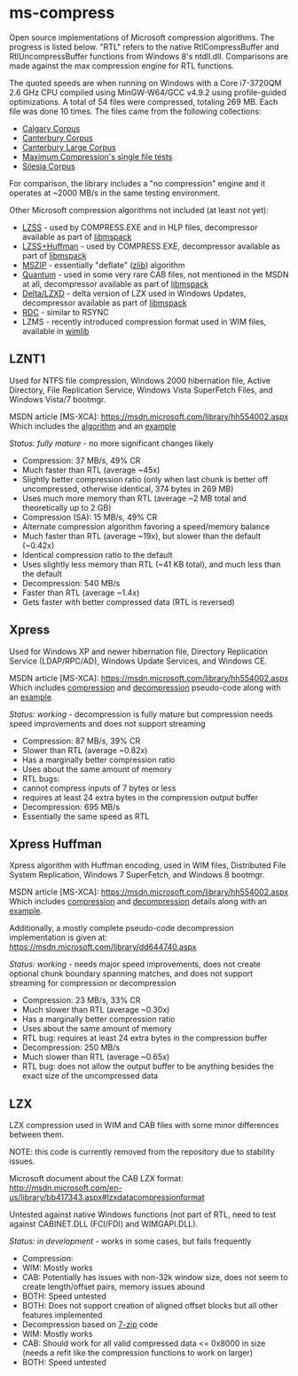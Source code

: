 ms-compress
===========
Open source implementations of Microsoft compression algorithms. The progress is listed below.
"RTL" refers to the native RtlCompressBuffer and RtlUncompressBuffer functions from Windows 8's
ntdll.dll. Comparisons are made against the max compression engine for RTL functions.

The quoted speeds are when running on Windows with a Core i7-3720QM 2.6 GHz CPU compiled using
MinGW-W64/GCC v4.9.2 using profile-guided optimizations. A total of 54 files were compressed,
totaling 269 MB. Each file was done 10 times. The files came from the following collections:
* [Calgary Corpus](http://corpus.canterbury.ac.nz/descriptions/#calgary)
* [Canterbury Corpus](http://corpus.canterbury.ac.nz/descriptions/#cantrbry)
* [Canterbury Large Corpus](http://corpus.canterbury.ac.nz/descriptions/#large)
* [Maximum Compression's single file tests](http://www.maximumcompression.com)
* [Silesia Corpus](http://sun.aei.polsl.pl/~sdeor/index.php?page=silesia)

For comparison, the library includes a "no compression" engine and it operates at ~2000 MB/s in the
same testing environment.

Other Microsoft compression algorithms not included (at least not yet):
 * [LZSS](http://www.cabextract.org.uk/libmspack/doc/szdd_kwaj_format.html) - used by COMPRESS.EXE and in HLP files, decompressor available as part of [libmspack](http://sourceforge.net/p/libmspack/code/HEAD/tree/libmspack/trunk/mspack/lzxd.c)
 * [LZSS+Huffman](http://www.cabextract.org.uk/libmspack/doc/szdd_kwaj_format.html) - used by COMPRESS.EXE, decompressor available as part of [libmspack](http://sourceforge.net/p/libmspack/code/HEAD/tree/libmspack/trunk/mspack/kwajd.c)
 * [MSZIP](https://msdn.microsoft.com/library/bb417343.aspx#microsoftmszipdatacompressionformat) - essentially "deflate" ([zlib](http://zlib.net)) algorithm
 * [Quantum](http://en.wikipedia.org/wiki/Quantum_compression) - used in some very rare CAB files, not mentioned in the MSDN at all, decompressor available as part of [libmspack](http://sourceforge.net/p/libmspack/code/HEAD/tree/libmspack/trunk/mspack/qtmd.c)
 * [Delta/LZXD](https://msdn.microsoft.com/library/bb417345.aspx) - delta version of LZX used in Windows Updates, decompressor available as part of [libmspack](http://sourceforge.net/p/libmspack/code/HEAD/tree/libmspack/trunk/mspack/oabd.c)
 * [RDC](https://msdn.microsoft.com/en-us/library/windows/desktop/aa372948.aspx) - similar to RSYNC
 * LZMS - recently introduced compression format used in WIM files, available in [wimlib](http://wimlib.sourceforge.net/)


LZNT1
-----
Used for NTFS file compression, Windows 2000 hibernation file, Active Directory, File Replication Service, Windows Vista SuperFetch Files, and Windows Vista/7 bootmgr.

MSDN article [MS-XCA]: https://msdn.microsoft.com/library/hh554002.aspx  
Which includes the [algorithm](https://msdn.microsoft.com/library/jj665697.aspx)
and an [example](https://msdn.microsoft.com/library/jj711990.aspx)

_Status: fully mature_ - no more significant changes likely

* Compression:       37 MB/s, 49% CR
 * Much faster than RTL (average ~45x)
 * Slightly better compression ratio (only when last chunk is better off uncompressed, otherwise identical, 374 bytes in 269 MB)
 * Uses much more memory than RTL (average ~2 MB total and theoretically up to 2 GB)
* Compression (SA):  15 MB/s, 49% CR
 * Alternate compression algorithm favoring a speed/memory balance
 * Much faster than RTL (average ~19x), but slower than the default (~0.42x)
 * Identical compression ratio to the default
 * Uses slightly less memory than RTL (~41 KB total), and much less than the default
* Decompression:    540 MB/s
 * Faster than RTL (average ~1.4x)
 * Gets faster with better compressed data (RTL is reversed)

Xpress
------
Used for Windows XP and newer hibernation file, Directory Replication Service (LDAP/RPC/AD), Windows Update Services, and Windows CE.

MSDN article [MS-XCA]: https://msdn.microsoft.com/library/hh554002.aspx  
Which includes [compression](https://msdn.microsoft.com/library/hh554053.aspx)
and [decompression](https://msdn.microsoft.com/library/hh536411.aspx)
pseudo-code along with an [example](https://msdn.microsoft.com/library/hh553843.aspx). 

_Status: working_ - decompression is fully mature but compression needs speed improvements and does not support streaming

* Compression:    87 MB/s, 39% CR
 * Slower than RTL (average ~0.82x)
 * Has a marginally better compression ratio
 * Uses about the same amount of memory
 * RTL bugs:
  * cannot compress inputs of 7 bytes or less
  * requires at least 24 extra bytes in the compression output buffer
* Decompression: 695 MB/s
 * Essentially the same speed as RTL

Xpress Huffman
--------------
Xpress algorithm with Huffman encoding, used in WIM files, Distributed File System Replication, Windows 7 SuperFetch, and Windows 8 bootmgr.

MSDN article [MS-XCA]: https://msdn.microsoft.com/library/hh554002.aspx  
Which includes [compression](https://msdn.microsoft.com/library/hh554076.aspx)
and [decompression](https://msdn.microsoft.com/library/hh536379.aspx)
details along with an [example](https://msdn.microsoft.com/library/hh536484.aspx). 

Additionally, a mostly complete pseudo-code decompression implementation is given at: https://msdn.microsoft.com/library/dd644740.aspx

_Status: working_ - needs major speed improvements, does not create optional chunk boundary spanning matches, and does not support streaming for compression or decompression

* Compression:    23 MB/s, 33% CR
 * Much slower than RTL (average ~0.30x)
 * Has a marginally better compression ratio
 * Uses about the same amount of memory
 * RTL bug: requires at least 24 extra bytes in the compression buffer
* Decompression: 250 MB/s
 * Much slower than RTL (average ~0.65x)
 * RTL bug: does not allow the output buffer to be anything besides the exact size of the uncompressed data

LZX
---
LZX compression used in WIM and CAB files with some minor differences between them.

NOTE: this code is currently removed from the repository due to stability issues.

Microsoft document about the CAB LZX format: http://msdn.microsoft.com/en-us/library/bb417343.aspx#lzxdatacompressionformat

Untested against native Windows functions (not part of RTL, need to test against CABINET.DLL (FCI/FDI) and WIMGAPI.DLL).

_Status: in development_ - works in some cases, but fails frequently

* Compression:
 * WIM: Mostly works
 * CAB: Potentially has issues with non-32k window size, does not seem to create length/offset pairs, memory issues abound
 * BOTH: Speed untested
 * BOTH: Does not support creation of aligned offset blocks but all other features implemented
* Decompression based on [7-zip](http://www.7-zip.org/) code
 * WIM: Mostly works
 * CAB: Should work for all valid compressed data <= 0x8000 in size (needs a refit like the compression functions to work on larger)
 * BOTH: Speed untested
